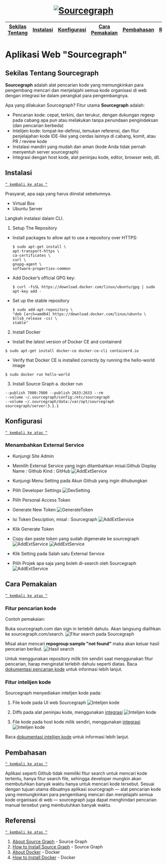 <h1 align="center"><a href="https://sourcegraph.com"><img alt="Sourcegraph" src="https://storage.googleapis.com/sourcegraph-assets/sourcegraph-logo.png"></a></h1>

[Sekilas Tentang](#sekilas-tentang-sourcegraph) | [Instalasi](#instalasi) | [Konfigurasi](#konfigurasi) | [Cara Pemakaian](#cara-pemakaian) | [Pembahasan](#pembahasan) | [Referensi](#referensi)
|:---:|:---:|:---:|:---:|:---:|:---:

# Aplikasi Web "Sourcegraph"

## Sekilas Tentang Sourcegraph

**Sourcegraph** adalah alat pencarian kode yang memungkinkan para pengembang mencari dan menjelajahi semua kode organisasi di web dengan integrasi ke dalam perangkat para pengembangnya.

Apa yang dilakukan Sourcegraph?
Fitur utama **Sourcegraph** adalah:
- Pencarian kode: cepat, terkini, dan terukur, dengan dukungan regexp pada cabang apa pun atau melakukan tanpa penundaan pengindeksan (dan pencarian berbeda)
- Intelijen kode: lompat-ke-definisi, temukan referensi, dan fitur penjelajahan kode IDE-like yang cerdas lainnya di cabang, komit, atau PR / review kode
- Instalasi mandiri yang mudah dan aman (kode Anda tidak pernah menyentuh server sourcegraph)
- Integrasi dengan host kode, alat peninjau kode, editor, browser web, dll.


## Instalasi
[`^ kembali ke atas ^`](#)

Prasyarat, apa saja yang harus diinstal sebelumnya.
  - Virtual Box
  - Ubuntu Server

Langkah instalasi dalam CLI.
1. Setup The Repository
  - Install packages to allow apt to use a repository over HTTPS:
      ```
      $ sudo apt-get install \
      apt-transport-https \
      ca-certificates \
      curl \
      gnupg-agent \
      software-properties-common
      ```
  - Add Docker’s official GPG key:
      ```
      $ curl -fsSL https://download.docker.com/linux/ubuntu/gpg | sudo apt-key add -
      ```
  - Set up the stable repository
      ```
      $ sudo add-apt-repository \
      "deb [arch=amd64] https://download.docker.com/linux/ubuntu \
      $(lsb_release -cs) \
      stable"
      ```
2. Install Docker
  - Install the latest version of Docker CE and containerd
  ```
  $ sudo apt-get install docker-ce docker-ce-cli containerd.io
  ```
  - Verify that Docker CE is installed correctly by running the hello-world image
  ```
  $ sudo docker run hello-world
  ```
3. Install Source Graph
  a. docker run 
  ```
  --publish 7080:7080 --publish 2633:2633 --rm
  --volume ~/.sourcegraph/config:/etc/sourcegraph 
  --volume ~/.sourcegraph/data:/var/opt/sourcegraph 
  sourcegraph/server:3.1.1
  ```

## Konfigurasi
[`^ kembali ke atas ^`](#)

### Menambahkan External Service

 - Kunjungi Site Admin
 
 - Memilih External Service yang ingin ditambahkan
  misal.Github
  Display Name : Github
  Kind : GitHub
  ![AddExtService](etc/addextservice.png.jpg)

 - Kunjungi Menu Setting pada Akun Github yang ingin dihubungkan
 - Pilih Developer Settings
  ![DevSetting](etc/devsetting.jpg)
  
 - Pilih Personal Access Token
 - Generate New Token
  ![GenerateToken](etc/generatenewtoken.jpg)
 - Isi Token Desciption, misal : Sourcegraph
  ![AddExtService](etc/tokendesc.jpg)
 - Klik Generate Token
 - Copy dan paste token yang sudah digenerate ke sourcegraph
  ![AddExtService](etc/Inkedcopytoke.jpg)
  ![AddExtService](etc/Inkedpasteto.jpg)
 - Klik Setting pada Salah satu External Service
 - Pilih Projek apa saja yang boleh di-search oleh Sourcegraph
  ![AddExtService](etc/enableproject.jpg)

<!---
Setting server tambahan yang diperlukan untuk meningkatkan fungsi dan kinerja aplikasi, misalnya:
- batas upload file
- batas memori
- dll

Plugin untuk fungsi tambahan
- login dengan Google/Facebook
- editor Markdown
- dll


##  Maintenance
[`^ kembali ke atas ^`](#)

Setting tambahan untuk maintenance secara periodik, misalnya:
- buat backup database tiap pekan
- hapus direktori sampah tiap hari
- dll


## Otomatisasi
[`^ kembali ke atas ^`](#)

Skrip shell untuk otomatisasi instalasi, konfigurasi, dan maintenance.
-->



## Cara Pemakaian
[`^ kembali ke atas ^`](#)

### Fitur pencarian kode
Contoh pemakaian:

Buka sourcegraph.com dan sign in terlebih dahulu. Akan langsung dialihkan ke sourcegraph.com/search.
![Fitur search pada Sourcegraph](etc/image2.png)

Misal akan mencari **repogroup:sample "not found"** maka akan keluar hasil pencarian berikut. 
![Hasil search](etc/image3.png)

Untuk menggunakan repository milik tim sendiri saat menggunakan fitur pencarian, harap menginstal terlebih dahulu seperti diatas.
Baca [dokumentasi pencarian kode](https://docs.sourcegraph.com/user/search) untuk informasi lebih lanjut.

### Fitur intelijen kode
Sourcegraph menyediakan intelijen kode pada:
1. File kode pada UI web Sourcegraph
![Intelijen kode](etc/image4.png)

2. Diffs pada alat peninjau kode, menggunakan [integrasi](https://docs.sourcegraph.com/integration)
![Intelijen kode](etc/image5.png)

3. File kode pada host kode milik sendiri, menggunakan [integrasi](https://docs.sourcegraph.com/integration)
![Intelijen kode](etc/image6.png)

Baca [dokumentasi intelijen kode](https://docs.sourcegraph.com/user/code_intelligence) untuk informasi lebih lanjut.



## Pembahasan
[`^ kembali ke atas ^`](#)

Aplikasi seperti Github tidak memiliki fitur search untuk mencari kode tertentu, hanya fitur search file, sehingga developer mungkin akan membutuhkan banyak waktu hanya untuk mencari kode tersebut. Sesuai dengan tujuan utama dibuatnya aplikasi sourcegraph &mdash; alat pencarian kode yang memungkinkan para pengembang mencari dan menjelajahi semua kode organisasi di web &mdash; sourcegraph juga dapat menghindari pencarian manual tersebut yang membutuhkan banyak waktu.



## Referensi
[`^ kembali ke atas ^`](#)

1. [About Source Graph](https://docs.sourcegraph.com/user) - Source Graph
2. [How to Install Source Graph](https://docs.sourcegraph.com/admin/install/docker) - Source Graph
3. [About Docker](https://docs.docker.com/install/) - Docker
4. [How to Install Docker](https://docs.docker.com/install/linux/docker-ce/ubuntu/) - Docker
